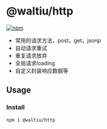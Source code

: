 # @waltiu/http

[![npm](https://img.shields.io/npm/v/@waltiu/http?color=a1b858&label=)](https://www.npmjs.com/package/@waltiu/http)

- 常用的请求方法，post，get，jsonp
- 自动请求重试
- 重复请求放弃
- 全局请求loading
- 自定义封装响应数据等

## Usage

### Install

```bash
npm i @waltiu/http
```

